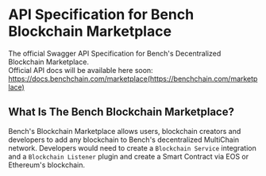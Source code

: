 # API Specification for Bench Blockchain Marketplace

The official Swagger API Specification for Bench's Decentralized Blockchain Marketplace. <br />
Official API docs will be available here soon: https://docs.benchchain.com/marketplace(https://benchchain.com/marketplace) 

## What Is The Bench Blockchain Marketplace?

Bench's Blockchain Marketplace allows users, blockchain creators and developers to add any blockchain to Bench's decentralized MultiChain network. Developers would need to create a ```Blockchain Service``` integration and a ```Blockchain Listener``` plugin and create a Smart Contract via EOS or Ethereum's blockchain. 

